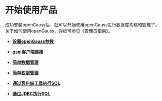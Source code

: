 # 开始使用产品<a name="ZH-CN_TOPIC_0241704228"></a>

成功安装openGauss后，就可以开始使用openGauss进行数据库构建和管理了。关于如何使用openGauss，详细可参见《管理员指南》。

-   **[设置openGauss参数](设置openGauss参数.md)**  

-   **[gsql客户端连接](gsql客户端连接.md)**  

-   **[简单数据管理](简单数据管理.md)**  

-   **[简单权限管理](简单权限管理.md)**  

-   **[通过客户端工具执行SQL](通过客户端工具执行SQL.md)**  

-   **[通过JDBC执行SQL](通过JDBC执行SQL.md)**  


